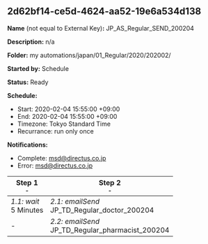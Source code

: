 ## 2d62bf14-ce5d-4624-aa52-19e6a534d138

**Name** (not equal to External Key)**:** JP_AS_Regular_SEND_200204

**Description:** n/a

**Folder:** my automations/japan/01_Regular/2020/202002/

**Started by:** Schedule

**Status:** Ready

**Schedule:**

* Start: 2020-02-04 15:55:00 +09:00
* End: 2020-02-04 15:55:00 +09:00
* Timezone: Tokyo Standard Time
* Recurrance: run only once

**Notifications:**

* Complete: msd@directus.co.jp
* Error: msd@directus.co.jp

| Step 1<br>_<small>-</small>_ | Step 2<br>_<small>-</small>_ |
| --- | --- |
| _1.1: wait_<br>5 Minutes | _2.1: emailSend_<br>JP_TD_Regular_doctor_200204 |
| - | _2.2: emailSend_<br>JP_TD_Regular_pharmacist_200204 |
